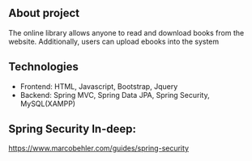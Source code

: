 ## About project
The online library allows anyone to read and download books from the website. Additionally, users can upload ebooks into the system

## Technologies
- Frontend: HTML, Javascript, Bootstrap, Jquery
- Backend: Spring MVC, Spring Data JPA, Spring Security, MySQL(XAMPP)

## Spring Security In-deep: 
https://www.marcobehler.com/guides/spring-security
